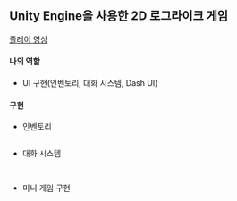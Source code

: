 ## Unity Engine을 사용한 2D 로그라이크 게임

[플레이 영상](https://youtu.be/du4i6bp58F4)

#### 나의 역할
- UI 구현(인벤토리, 대화 시스템, Dash UI)

#### 구현


- 인벤토리
  <p align = "left">
  <img src = "">
  </p>
- 대화 시스템
  <p align = "left">
  <img src = "">
  </p>
  <p align = "left">
  <img src = "">
  </p>
- 미니 게임 구현
  <p align = "left">
  <img src = "">
  </p>
  <p align = "left">
  <img src = "">
  </p>
